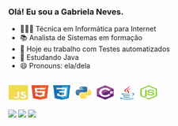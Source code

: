 ### Olá! Eu sou a Gabriela Neves.
- 👩🏽‍🎓 Técnica em Informática para Internet
- 📚 Analista de Sistemas em formação
- 🔭 Hoje eu trabalho com Testes automatizados
- 🌱 Estudando Java
- 😄 Pronouns: ela/dela
  
<br>
<div>
<!--   <a href="https://github.com/GabrielaNeves">
  <img height="160em" src="https://github-readme-stats.vercel.app/api?username=GabrielaNeves&show_icons=true&theme=dracula&include_all_commits=true&count_private=true"/> -->
  
  <img height="30" width="40" src="https://raw.githubusercontent.com/devicons/devicon/master/icons/javascript/javascript-plain.svg">
  <img height="30" width="40" src="https://raw.githubusercontent.com/devicons/devicon/master/icons/html5/html5-original.svg">
  <img height="30" width="40" src="https://raw.githubusercontent.com/devicons/devicon/master/icons/css3/css3-original.svg">
  <img height="30" width="40" src="https://raw.githubusercontent.com/devicons/devicon/master/icons/python/python-original.svg">
  <img height="30" width="40" src="https://raw.githubusercontent.com/devicons/devicon/master/icons/csharp/csharp-original.svg">
  <img height="30" width="40" src="https://raw.githubusercontent.com/devicons/devicon/master/icons/java/java-original.svg">
  <img height="30" width="40" src="https://raw.githubusercontent.com/devicons/devicon/master/icons/nodejs/nodejs-original.svg">
</div>
  
<br>

<div>
<a href="https://instagram.com/gabrielanvss" target="_blank"><img src="https://img.shields.io/badge/-Instagram-%23E4405F?style=for-the-badge&logo=instagram&logoColor=white" target="_blank"></a>
<a href = "mailto:gabrielasantosneves11@gmail.com"><img src="https://img.shields.io/badge/-Gmail-%23333?style=for-the-badge&logo=gmail&logoColor=white" target="_blank"></a>
<a href="https://www.linkedin.com/in/gabriela-neves-aa6500203/" target="_blank"><img src="https://img.shields.io/badge/-LinkedIn-%230077B5?style=for-the-badge&logo=linkedin&logoColor=white" target="_blank"></a>
</div>

